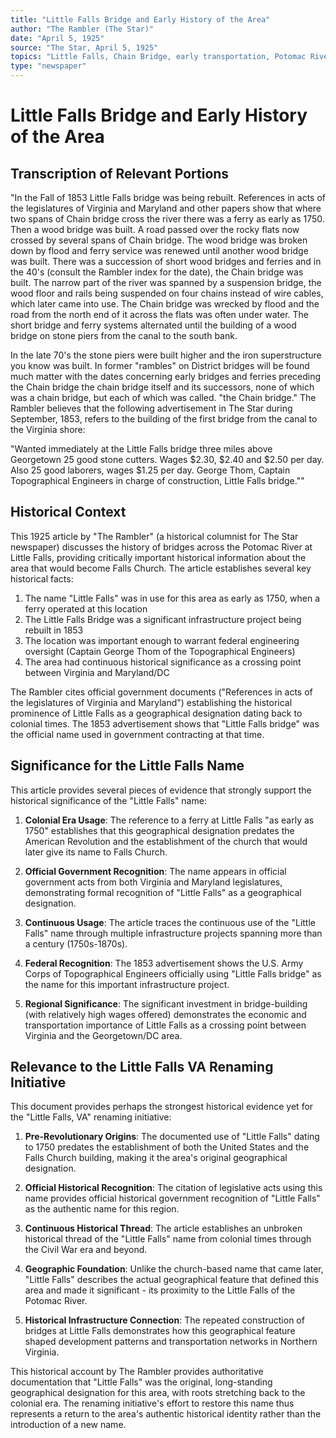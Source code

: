 ```yaml
---
title: "Little Falls Bridge and Early History of the Area"
author: "The Rambler (The Star)"
date: "April 5, 1925"
source: "The Star, April 5, 1925"
topics: "Little Falls, Chain Bridge, early transportation, Potomac River, Georgetown, Virginia, bridge construction, regional history"
type: "newspaper"
---
```


# Little Falls Bridge and Early History of the Area

## Transcription of Relevant Portions

"In the Fall of 1853 Little Falls bridge was being rebuilt. References in acts of the legislatures of Virginia and Maryland and other papers show that where two spans of Chain bridge cross the river there was a ferry as early as 1750. Then a wood bridge was built. A road passed over the rocky flats now crossed by several spans of Chain bridge. The wood bridge was broken down by flood and ferry service was renewed until another wood bridge was built. There was a succession of short wood bridges and ferries and in the 40's (consult the Rambler index for the date), the Chain bridge was built. The narrow part of the river was spanned by a suspension bridge, the wood floor and rails being suspended on four chains instead of wire cables, which later came into use. The Chain bridge was wrecked by flood and the road from the north end of it across the flats was often under water. The short bridge and ferry systems alternated until the building of a wood bridge on stone piers from the canal to the south bank.

In the late 70's the stone piers were built higher and the iron superstructure you know was built. In former "rambles" on District bridges will be found much matter with the dates concerning early bridges and ferries preceding the Chain bridge the chain bridge itself and its successors, none of which was a chain bridge, but each of which was called. "the Chain bridge." The Rambler believes that the following advertisement in The Star during September, 1853, refers to the building of the first bridge from the canal to the Virginia shore:

"Wanted immediately at the Little Falls bridge three miles above Georgetown 25 good stone cutters. Wages $2.30, $2.40 and $2.50 per day. Also 25 good laborers, wages $1.25 per day. George Thom, Captain Topographical Engineers in charge of construction, Little Falls bridge.""

## Historical Context

This 1925 article by "The Rambler" (a historical columnist for The Star newspaper) discusses the history of bridges across the Potomac River at Little Falls, providing critically important historical information about the area that would become Falls Church. The article establishes several key historical facts:

1. The name "Little Falls" was in use for this area as early as 1750, when a ferry operated at this location
2. The Little Falls Bridge was a significant infrastructure project being rebuilt in 1853
3. The location was important enough to warrant federal engineering oversight (Captain George Thom of the Topographical Engineers)
4. The area had continuous historical significance as a crossing point between Virginia and Maryland/DC

The Rambler cites official government documents ("References in acts of the legislatures of Virginia and Maryland") establishing the historical prominence of Little Falls as a geographical designation dating back to colonial times. The 1853 advertisement shows that "Little Falls bridge" was the official name used in government contracting at that time.

## Significance for the Little Falls Name

This article provides several pieces of evidence that strongly support the historical significance of the "Little Falls" name:

1. **Colonial Era Usage**: The reference to a ferry at Little Falls "as early as 1750" establishes that this geographical designation predates the American Revolution and the establishment of the church that would later give its name to Falls Church.

2. **Official Government Recognition**: The name appears in official government acts from both Virginia and Maryland legislatures, demonstrating formal recognition of "Little Falls" as a geographical designation.

3. **Continuous Usage**: The article traces the continuous use of the "Little Falls" name through multiple infrastructure projects spanning more than a century (1750s-1870s).

4. **Federal Recognition**: The 1853 advertisement shows the U.S. Army Corps of Topographical Engineers officially using "Little Falls bridge" as the name for this important infrastructure project.

5. **Regional Significance**: The significant investment in bridge-building (with relatively high wages offered) demonstrates the economic and transportation importance of Little Falls as a crossing point between Virginia and the Georgetown/DC area.

## Relevance to the Little Falls VA Renaming Initiative

This document provides perhaps the strongest historical evidence yet for the "Little Falls, VA" renaming initiative:

1. **Pre-Revolutionary Origins**: The documented use of "Little Falls" dating to 1750 predates the establishment of both the United States and the Falls Church building, making it the area's original geographical designation.

2. **Official Historical Recognition**: The citation of legislative acts using this name provides official historical government recognition of "Little Falls" as the authentic name for this region.

3. **Continuous Historical Thread**: The article establishes an unbroken historical thread of the "Little Falls" name from colonial times through the Civil War era and beyond.

4. **Geographic Foundation**: Unlike the church-based name that came later, "Little Falls" describes the actual geographical feature that defined this area and made it significant - its proximity to the Little Falls of the Potomac River.

5. **Historical Infrastructure Connection**: The repeated construction of bridges at Little Falls demonstrates how this geographical feature shaped development patterns and transportation networks in Northern Virginia.

This historical account by The Rambler provides authoritative documentation that "Little Falls" was the original, long-standing geographical designation for this area, with roots stretching back to the colonial era. The renaming initiative's effort to restore this name thus represents a return to the area's authentic historical identity rather than the introduction of a new name. 